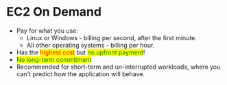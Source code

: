 # EC2 On Demand

* Pay for what you use:&#x20;
  * Linux or Windows - billing per second, after the first minute.&#x20;
  * All other operating systems - billing per hour.&#x20;
* Has the <mark style="color:red;">highest cost</mark> but <mark style="color:green;">no upfront payment</mark>!&#x20;
* <mark style="color:green;">No long-term commitment</mark>&#x20;
* Recommended for short-term and un-interrupted workloads, where you can't predict how the application will behave.
